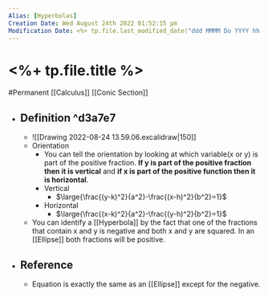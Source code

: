 ```yaml
---
Alias: [Hyperbolas]
Creation Date: Wed August 24th 2022 01:52:15 pm 
Modification Date: <%+ tp.file.last_modified_date("ddd MMMM Do YYYY hh:mm:ss a") %>
---
```

# <%+ tp.file.title %>
#Permanent [[Calculus]] [[Conic Section]]

- ## Definition ^d3a7e7
	- ![[Drawing 2022-08-24 13.59.06.excalidraw|150]]
	- Orientation
		- You can tell the orientation by looking at which variable(x or y) is part of the positive fraction. **If y is part of the positive fraction then it is vertical** and **if x is part of the positive function then it is horizontal**.
		- Vertical
			- $\large{\frac{(y-k)^2}{a^2}-\frac{(x-h)^2}{b^2}=1}$
		- Horizontal
			- $\large{\frac{(x-k)^2}{a^2}-\frac{(y-h)^2}{b^2}=1}$
	- You can identify a [[Hyperbola]] by the fact that one of the fractions that contain x and y is negative and both x and y are squared. In an [[Ellipse]] both fractions will be positive. 
- ## Reference
	- Equation is exactly the same as an [[Ellipse]] except for the negative.